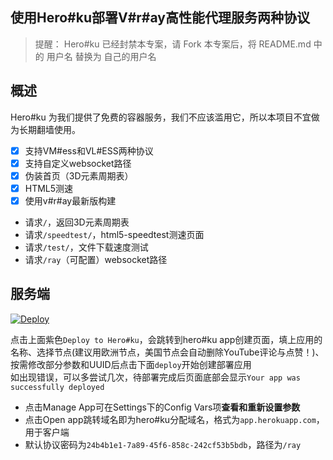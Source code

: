 ## 使用Hero#ku部署V#r#ay高性能代理服务两种协议

> 提醒： Hero#ku 已经封禁本专案，请 Fork 本专案后，将 README.md 中的 用户名 替换为 自己的用户名

## 概述

Hero#ku 为我们提供了免费的容器服务，我们不应该滥用它，所以本项目不宜做为长期翻墙使用。
- [x] 支持VM#ess和VL#ESS两种协议
- [x] 支持自定义websocket路径
- [x] 伪装首页（3D元素周期表）
- [x] HTML5测速
- [x] 使用v#r#ay最新版构建
* 请求`/`，返回3D元素周期表
* 请求`/speedtest/`，html5-speedtest测速页面
* 请求`/test/`，文件下载速度测试
* 请求`/ray`（可配置）websocket路径

## 服务端

[![Deploy](https://www.herokucdn.com/deploy/button.png)](https://dashboard.heroku.com/new?template=https://github.com/wilhelmma/hero-demo0511) 

点击上面紫色`Deploy to Hero#ku`，会跳转到hero#ku app创建页面，填上应用的名称、选择节点(建议用欧洲节点，美国节点会自动删除YouTube评论与点赞！)、按需修改部分参数和UUID后点击下面`deploy`开始创建部署应用  
如出现错误，可以多尝试几次，待部署完成后页面底部会显示`Your app was successfully deployed` 
  * 点击Manage App可在Settings下的Config Vars项**查看和重新设置参数**  
  * 点击Open app跳转域名即为hero#ku分配域名，格式为`app.herokuapp.com`，用于客户端  
  * 默认协议密码为`24b4b1e1-7a89-45f6-858c-242cf53b5bdb`，路径为`/ray`



